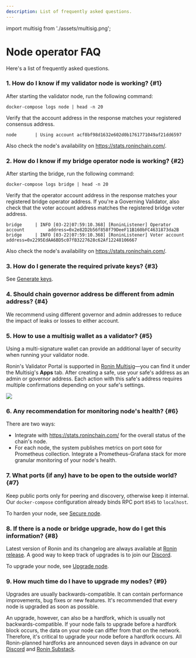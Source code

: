 ```yaml
---
description: List of frequently asked questions.
---
```


import multisig from './assets/multisig.png';

# Node operator FAQ
Here's a list of frequently asked questions.

### 1. How do I know if my validator node is working? {#1}
After starting the validator node, run the following command:

```
docker-compose logs node | head -n 20
```

Verify that the account address in the response matches your registered consensus address.

```
node       | Using account acf8bf98d1632e602d0b1761771049af21dd6597
```

Also check the node's availability on https://stats.roninchain.com/.

### 2. How do I know if my bridge operator node is working? {#2}
After starting the bridge, run the following command:

```
docker-compose logs bridge | head -n 20
```

Verify that the operator account address in the response matches your registered bridge operator address. If you're a Governing Validator, also check that the voter account address matches the registered bridge voter address.

```
bridge     | INFO [03-22|07:59:10.368] [RoninListener] Operator account         address=0x2e82D2b56f858f79DeeF11B160bFC4631873da2B
bridge     | INFO [03-22|07:59:10.368] [RoninListener] Voter account            address=0x2295EdAA6BD5c07fB3227628c62Af12248106667
```

Also check the node's availability on https://stats.roninchain.com/.

### 3. How do I generate the required private keys? {#3}
See [Generate keys](./../maintenance/generate-keys.md).

### 4. Should chain governor address be different from admin address? {#4}
We recommend using different governor and admin addresses to reduce the impact of leaks or losses to either account.

### 5. How to use a multisig wallet as a validator? {#5}
Using a multi-signature wallet can provide an additional layer of security when running your validator node. 

Ronin's Validator Portal is supported in [Ronin Multisig](https://multisig.roninchain.com)—you can find it under the Multisig's **Apps** tab. After creating a safe, use your safe's address as an admin or governor address. Each action with this safe's address requires multiple confirmations depending on your safe's settings.

<img src={multisig} width={1280} />

### 6. Any recommendation for monitoring node's health? {#6}
There are two ways:
* Integrate with https://stats.roninchain.com/ for the overall status of the chain's node.
* For each node, the system publishes metrics on port `6060` for Prometheus collection. Integrate a Prometheus-Grafana stack for more granular monitoring of your node's health.

### 7. What ports (if any) have to be open to the outside world? {#7}
Keep public ports only for peering and discovery, otherwise keep it internal. Our `docker-compose` configuration already binds RPC port `8545` to `localhost`.

To harden your node, see [Secure node](./../maintenance/secure.md).

### 8. If there is a node or bridge upgrade, how do I get this information? {#8}
Latest version of Ronin and its changelog are always available at [Ronin release](https://github.com/axieinfinity/ronin/releases). A good way to keep track of upgrades is to join our [Discord](https://discord.gg/roninnetwork).

To upgrade your node, see [Upgrade node](./../maintenance/upgrade.mdx).

### 9. How much time do I have to upgrade my nodes? {#9}
Upgrades are usually backwards-compatible. It can contain performance improvements, bug fixes or new features. It's recommended that every node is upgraded as soon as possible.

An upgrade, however, can also be a hardfork, which is usually not backwards-compatible. If your node fails to upgrade before a hardfork block occurs, the data on your node can differ from that on the network. Therefore, it's critical to upgrade your node before a hardfork occurs. All Ronin-planned hardforks are announced seven days in advance on our [Discord](https://discord.gg/roninnetwork) and [Ronin Substack](https://roninblockchain.substack.com/).
